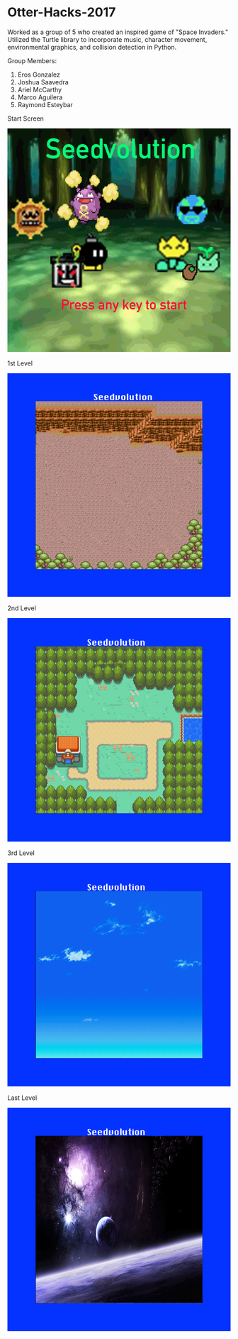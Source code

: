 # Otter-Hacks-2017

Worked as a group of 5 who created an inspired game of "Space Invaders." Utilized the Turtle library to incorporate music, character movement, environmental graphics, and collision detection in Python.

Group Members:
  1) Eros Gonzalez
  2) Joshua Saavedra
  3) Ariel McCarthy
  4) Marco Aguilera
  5) Raymond Esteybar

Start Screen

![](https://github.com/resteybar/Otter-Hacks-2017/blob/master/startScreen.gif)

1st Level

![](https://github.com/resteybar/Otter-Hacks-2017/blob/master/space_invaders_background.gif)

2nd Level

![](https://github.com/resteybar/Otter-Hacks-2017/blob/master/pokemon.gif)

3rd Level

![](https://github.com/resteybar/Otter-Hacks-2017/blob/master/sky.gif)

Last Level

![](https://github.com/resteybar/Otter-Hacks-2017/blob/master/space.gif)
